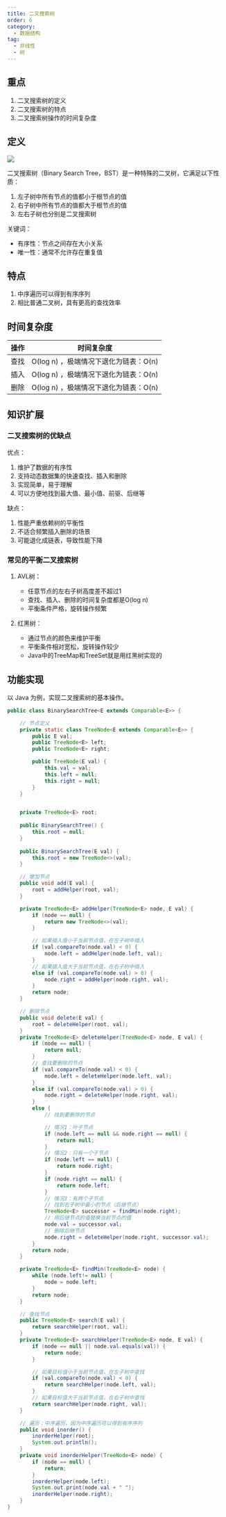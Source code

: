 ```yaml
---
title: 二叉搜索树
order: 6
category:
  - 数据结构
tag:
  - 非线性
  - 树
---
```


## 重点
1. 二叉搜索树的定义
2. 二叉搜索树的特点
3. 二叉搜索树操作的时间复杂度

## 定义
![](https://raw.githubusercontent.com/zhongyuan202020/coder-notes-image/main/public/data-structrue/bst/bst.png)

二叉搜索树（Binary Search Tree，BST）是一种特殊的二叉树，它满足以下性质：
1. 左子树中所有节点的值都小于根节点的值
2. 右子树中所有节点的值都大于根节点的值
3. 左右子树也分别是二叉搜索树

关键词：
- 有序性：节点之间存在大小关系
- 唯一性：通常不允许存在重复值

## 特点
1. 中序遍历可以得到有序序列
2. 相比普通二叉树，具有更高的查找效率

## 时间复杂度
<!-- 用表格的形式描述二叉搜索树的增删改查效率 -->
| 操作 | 时间复杂度 |
| --- | --- |
| 查找 | O(log n) ，极端情况下退化为链表：O(n)|
| 插入 | O(log n) ，极端情况下退化为链表：O(n)|
| 删除 | O(log n) ，极端情况下退化为链表：O(n)|

## 知识扩展
### 二叉搜索树的优缺点
优点：
1. 维护了数据的有序性
2. 支持动态数据集的快速查找、插入和删除
3. 实现简单，易于理解
4. 可以方便地找到最大值、最小值、前驱、后继等

缺点：
1. 性能严重依赖树的平衡性
2. 不适合频繁插入删除的场景
3. 可能退化成链表，导致性能下降

### 常见的平衡二叉搜索树
1. AVL树：
   - 任意节点的左右子树高度差不超过1
   - 查找、插入、删除的时间复杂度都是O(log n)
   - 平衡条件严格，旋转操作频繁

2. 红黑树：
   - 通过节点的颜色来维护平衡
   - 平衡条件相对宽松，旋转操作较少
   - Java中的TreeMap和TreeSet就是用红黑树实现的


## 功能实现
以 Java 为例，实现二叉搜索树的基本操作。

```java
public class BinarySearchTree<E extends Comparable<E>> {

    // 节点定义
    private static class TreeNode<E extends Comparable<E>> {
        public E val;
        public TreeNode<E> left;
        public TreeNode<E> right;

        public TreeNode(E val) {
            this.val = val;
            this.left = null;
            this.right = null;
        }
    }


    private TreeNode<E> root;
    
    public BinarySearchTree() {
        this.root = null;
    }
    
    public BinarySearchTree(E val) {
        this.root = new TreeNode<>(val);
    }

    // 增加节点
    public void add(E val) {
        root = addHelper(root, val);
    }

    private TreeNode<E> addHelper(TreeNode<E> node, E val) {
        if (node == null) {
            return new TreeNode<>(val);
        }

        // 如果插入值小于当前节点值，在左子树中插入
        if (val.compareTo(node.val) < 0) {
            node.left = addHelper(node.left, val);
        }
        // 如果插入值大于当前节点值，在右子树中插入
        else if (val.compareTo(node.val) > 0) {
            node.right = addHelper(node.right, val);
        }
        return node;
    }

    // 删除节点
    public void delete(E val) {
        root = deleteHelper(root, val);
    }
    private TreeNode<E> deleteHelper(TreeNode<E> node, E val) {
        if (node == null) {
            return null;
        }
        // 查找要删除的节点
        if (val.compareTo(node.val) < 0) {
            node.left = deleteHelper(node.left, val);
        }
        else if (val.compareTo(node.val) > 0) {
            node.right = deleteHelper(node.right, val);
        }
        else {
            // 找到要删除的节点

            // 情况1：叶子节点
            if (node.left == null && node.right == null) {
                return null;
            }
            // 情况2：只有一个子节点
            if (node.left == null) {
                return node.right;  
            }
            if (node.right == null) {
                return node.left;   
            }
            // 情况3：有两个子节点
            // 找到右子树中最小的节点（后继节点）
            TreeNode<E> successor = findMin(node.right);
            // 用后继节点的值替换当前节点的值
            node.val = successor.val;
            // 删除后继节点
            node.right = deleteHelper(node.right, successor.val);
        }
        return node;
    }

    private TreeNode<E> findMin(TreeNode<E> node) {
        while (node.left!= null) {
            node = node.left;
        }
        return node;
    }

    // 查找节点
    public TreeNode<E> search(E val) {
        return searchHelper(root, val);
    }
    private TreeNode<E> searchHelper(TreeNode<E> node, E val) {
        if (node == null || node.val.equals(val)) {
            return node;
        }

        // 如果目标值小于当前节点值，在左子树中查找
        if (val.compareTo(node.val) < 0) {
            return searchHelper(node.left, val);    
        }
        // 如果目标值大于当前节点值，在右子树中查找
        return searchHelper(node.right, val);
    }

    // 遍历：中序遍历，因为中序遍历可以得到有序序列
    public void inorder() {
        inorderHelper(root);
        System.out.println();
    }
    private void inorderHelper(TreeNode<E> node) {
        if (node == null) {
            return;
        }
        inorderHelper(node.left);
        System.out.print(node.val + " ");
        inorderHelper(node.right);
    }
}
```


